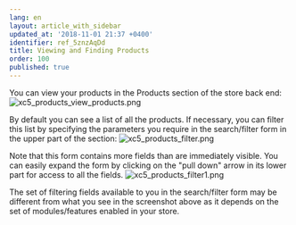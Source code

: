 ```yaml
---
lang: en
layout: article_with_sidebar
updated_at: '2018-11-01 21:37 +0400'
identifier: ref_5znzAqDd
title: Viewing and Finding Products
order: 100
published: true
---
```

You can view your products in the Products section of the store back end:
   ![xc5_products_view_products.png]({{site.baseurl}}/attachments/ref_5znzAqDd/xc5_products_view_products.png)

By default you can see a list of all the products. If necessary, you can filter this list by specifying the parameters you require in the search/filter form in the upper part of the section:
   ![xc5_products_filter.png]({{site.baseurl}}/attachments/ref_5znzAqDd/xc5_products_filter.png)

Note that this form contains more fields than are immediately visible. You can easily expand the form by clicking on the "pull down" arrow in its lower part for access to all the fields.
   ![xc5_products_filter1.png]({{site.baseurl}}/attachments/ref_5znzAqDd/xc5_products_filter1.png)

The set of filtering fields available to you in the search/filter form may be different from what you see in the screenshot above as it depends on the set of modules/features enabled in your store.
